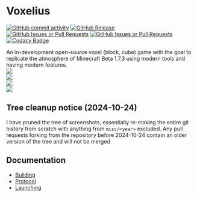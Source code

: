 # Voxelius
[![GitHub commit activity](https://img.shields.io/github/commit-activity/w/voxelius/voxelius)](https://github.com/voxelius/voxelius/commits/master/)
[![GitHub Release](https://img.shields.io/github/v/release/voxelius/voxelius?include_prereleases)](https://github.com/voxelius/voxelius/releases)
[![GitHub Issues or Pull Requests](https://img.shields.io/github/issues/voxelius/voxelius)](https://github.com/voxelius/voxelius/issues)
[![GitHub Issues or Pull Requests](https://img.shields.io/github/issues-pr/voxelius/voxelius)](https://github.com/voxelius/voxelius/pulls)
[![Codacy Badge](https://app.codacy.com/project/badge/Grade/0a9ed5bed7154863b927e2e4300a144d)](https://app.codacy.com/gh/voxelius/voxelius/dashboard?utm_source=gh&utm_medium=referral&utm_content=&utm_campaign=Badge_grade)

An in-development open-source voxel (block, cube) game with the goal to replicate the atmosphere of Minecraft Beta 1.7.3 using modern tools and having modern features.  
![](https://media.githubusercontent.com/media/voxelius/media/refs/heads/master/rd1.png)  
![](https://media.githubusercontent.com/media/voxelius/media/refs/heads/master/2024/1725250058988055.png)  
![](https://media.githubusercontent.com/media/voxelius/media/refs/heads/master/2024/1729769770640910.png)  
![](https://media.githubusercontent.com/media/voxelius/media/refs/heads/master/2024/1729769777521150.png)  

## Tree cleanup notice (2024-10-24)
I have pruned the tree of screenshots, essentially re-making the entire git history from scratch with anything from `misc/<year>` excluded. Any pull requests forking from the repository before 2024-10-24 contain an older version of the tree and will not be merged 

## Documentation
* [Building](docs/00-building.md)  
* [Protocol](docs/01-protocol.md)  
* [Launching](docs/02-launch.md)  
